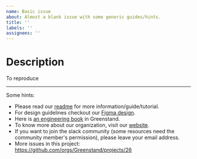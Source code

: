 ```yaml
---
name: Basic issue
about: Almost a blank issue with some generic guides/hints.
title: ''
labels: ''
assignees: ''
---
```


# Description

[comment]: # 'Description of the issue'

To reproduce

[comment]: # 'To reproduce'

---

Some hints:

- Please read our [readme](https://github.com/Greenstand/treetracker-web-map-client#treetracker-web) for more information/guide/tutorial.
- For design guidelines checkout our [Figma design](https://www.figma.com/file/XdYFdjlsHvxehlrkPVYq0l/Greenstand-Webmap).
- Here is [an engineering book](https://greenstand.gitbook.io/engineering/) in Greenstand.
- To know more about our organization, visit our [website](https://greenstand.org).
- If you want to join the slack community (some resources need the community member's permission), please leave your email address.
- More issues in this project: https://github.com/orgs/Greenstand/projects/26
